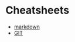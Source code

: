 # Cheatsheets

* [markdown](https://github.com/adam-p/markdown-here/wiki/Markdown-Cheatsheet)
* [GIT](git.md)